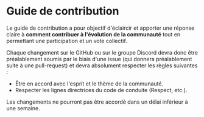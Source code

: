 # Guide de contribution

Le guide de contribution a pour objectif d'éclaircir et apporter une réponse claire à **comment contribuer à l'évolution de la communauté** tout en permettant une participation et un vote collectif.

Chaque changement sur le GitHub ou sur le groupe Discord devra donc être préalablement soumis par le biais d'une issue (qui donnera préalablement suite à une pull-request) et devra absolument respecter les règles suivantes :

- Être en accord avec l'esprit et le thème de la communauté.
- Respecter les lignes directrices du code de conduite (Respect, etc.).

Les changements ne pourront pas être accordé dans un délai inférieur à une semaine.
